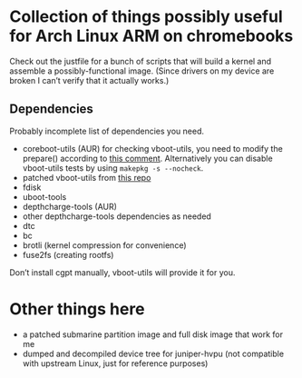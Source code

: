 # Collection of things possibly useful for Arch Linux ARM on chromebooks

Check out the justfile for a bunch of scripts that will build a kernel and assemble a possibly-functional image. (Since drivers on my device are broken I can’t verify that it actually works.)

## Dependencies

Probably incomplete list of dependencies you need.

- coreboot-utils (AUR) for checking vboot-utils, you need to modify the prepare() according to [this comment](https://aur.archlinux.org/packages/coreboot-utils#comment-949575). Alternatively you can disable vboot-utils tests by using `makepkg -s --nocheck`.
- patched vboot-utils from [this repo](https://github.com/kleinesfilmroellchen/vboot-utils-aur)
- fdisk
- uboot-tools
- depthcharge-tools (AUR)
- other depthcharge-tools dependencies as needed
- dtc
- bc
- brotli (kernel compression for convenience)
- fuse2fs (creating rootfs)

Don’t install cgpt manually, vboot-utils will provide it for you.

# Other things here

- a patched submarine partition image and full disk image that work for me
- dumped and decompiled device tree for juniper-hvpu (not compatible with upstream Linux, just for reference purposes)
